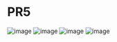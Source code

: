 # PR5
![image](https://github.com/ANAHEIM15/PR5/assets/88400021/3b0198c1-50d0-4042-8be9-9c4a23c94295)
![image](https://github.com/ANAHEIM15/PR5/assets/88400021/e8d75917-992f-44d2-99f3-d307f5c12d87)
![image](https://github.com/ANAHEIM15/PR5/assets/88400021/d45ced0b-e7d6-4cf3-9ed1-2438da0b83c2)
![image](https://github.com/ANAHEIM15/PR5/assets/88400021/4a200ae2-5bcb-4896-b5b6-82cdeff6590d)

